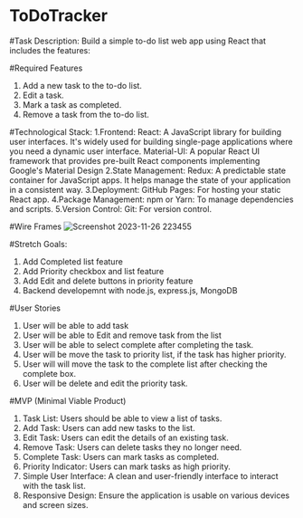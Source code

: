 # ToDoTracker

#Task Description:
Build a simple to-do list web app using React that includes the features: 

#Required Features
1. Add a new task to the to-do list.  
2. Edit a task.
3. Mark a task as completed.  
4. Remove a task from the to-do list.

#Technological Stack:
1.Frontend:
  React: A JavaScript library for building user interfaces. It's widely used for building single-page applications where you need a dynamic user interface.
  Material-UI: A popular React UI framework that provides pre-built React components implementing Google's Material Design
2.State Management:
  Redux: A predictable state container for JavaScript apps. It helps manage the state of your application in a consistent way.
3.Deployment:
  GitHub Pages: For hosting your static React app.
4.Package Management:
  npm or Yarn: To manage dependencies and scripts.
5.Version Control:
  Git: For version control.

#Wire Frames
![Screenshot 2023-11-26 223455](https://github.com/rezwanatechProfile/ToDoTrack/assets/120229816/6c260896-babd-460c-a82f-2a2761464429)

#Stretch Goals:
1. Add Completed list feature
2. Add Priority checkbox and list feature
3. Add Edit and delete buttons in priority feature
4. Backend developemnt with node.js, express.js, MongoDB

#User Stories
1. User will be able to add task
2. User will be able to Edit and remove task from the list
3. User will be able to select complete after completing the task.
4. User will be move the task to priority list, if the task has higher priority.
5. User will will move the task to the complete list after checking the complete box.
6. User will be delete and edit the priority task. 


#MVP (Minimal Viable Product)
1. Task List: Users should be able to view a list of tasks.
2. Add Task: Users can add new tasks to the list.
3. Edit Task: Users can edit the details of an existing task.
4. Remove Task: Users can delete tasks they no longer need.
5. Complete Task: Users can mark tasks as completed.
6. Priority Indicator: Users can mark tasks as high priority.
7. Simple User Interface: A clean and user-friendly interface to interact with the task list.
8. Responsive Design: Ensure the application is usable on various devices and screen sizes.
